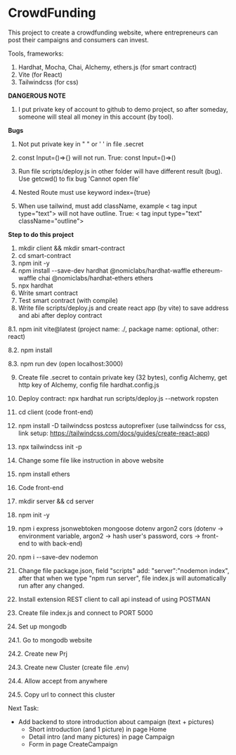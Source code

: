 # CrowdFunding

This project to create a crowdfunding website, where entrepreneurs can post their campaigns and consumers can invest.

Tools, frameworks:
1. Hardhat, Mocha, Chai, Alchemy, ethers.js (for smart contract)
2. Vite (for React)
3. Tailwindcss (for css)

**DANGEROUS NOTE**
1. I put private key of account to github to demo project, so after someday, someone will steal all money in this account (by tool).

**Bugs**

1. Not put private key in " " or ' ' in file .secret

2. const Input=()=>{} will not run. True: const Input=()=>() 

3. Run file scripts/deploy.js in other folder will have different result (bug). Use getcwd() to fix bug 'Cannot open file'

4. Nested Route must use keyword index={true}

5. When use tailwind, must add className, example < tag input type="text"> will not have outline. True: < tag input type="text" className="outline">

**Step to do this project**
1. mkdir client && mkdir smart-contract
2. cd smart-contract
3. npm init -y
4. npm install --save-dev hardhat @nomiclabs/hardhat-waffle ethereum-waffle chai @nomiclabs/hardhat-ethers ethers
5. npx hardhat
6. Write smart contract
7. Test smart contract (with compile)
8. Write file scripts/deploy.js and create react app (by vite) to save address and abi after deploy contract

8.1. npm init vite@latest (project name: ./, package name: optional, other: react)

8.2. npm install

8.3. npm run dev (open localhost:3000)

9. Create file .secret to contain private key (32 bytes), config Alchemy, get http key of Alchemy, config file hardhat.config.js
10. Deploy contract: npx hardhat run scripts/deploy.js --network ropsten

11. cd client (code front-end)
12. npm install -D tailwindcss postcss autoprefixer (use tailwindcss for css, link setup: https://tailwindcss.com/docs/guides/create-react-app)
13. npx tailwindcss init -p
14. Change some file like instruction in above website
15. npm install ethers
16. Code front-end
17. mkdir server && cd server
18. npm init -y
19. npm i express jsonwebtoken mongoose dotenv argon2 cors (dotenv -> environment variable, argon2 -> hash user's password, cors -> front-end to with back-end)
20. npm i --save-dev nodemon
21. Change file package.json, field "scripts" add: "server":"nodemon index", after that when we type "npm run server", file index.js will automatically run after any changed.
22. Install extension REST client to call api instead of using POSTMAN
23. Create file index.js and connect to PORT 5000
24. Set up mongodb

24.1. Go to mongodb website

24.2. Create new Prj

24.3. Create new Cluster (create file .env)

24.4. Allow accept from anywhere

24.5. Copy url to connect this cluster

Next Task:
- Add backend to store introduction about campaign (text + pictures)
  - Short introduction (and 1 picture) in page Home
  - Detail intro (and many pictures) in page Campaign
  - Form in page CreateCampaign

